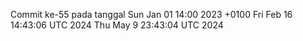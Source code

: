 Commit ke-55 pada tanggal Sun Jan 01 14:00 2023 +0100
Fri Feb 16 14:43:06 UTC 2024
Thu May  9 23:43:04 UTC 2024
